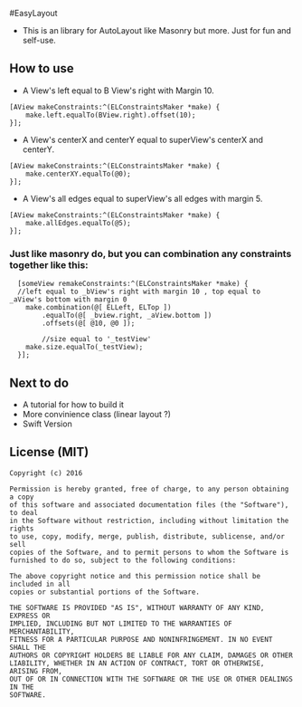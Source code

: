 #EasyLayout
* This is an library for AutoLayout like Masonry but more. Just for fun and self-use.

## How to use
* A View's left equal to B View's right with Margin 10.</br>

```
[AView makeConstraints:^(ELConstraintsMaker *make) {
    make.left.equalTo(BView.right).offset(10);
}];

```

* A View's centerX and centerY equal to superView's centerX and  centerY.</br>

```
[AView makeConstraints:^(ELConstraintsMaker *make) {
    make.centerXY.equalTo(@0);
}];

```
* A View's all edges equal to superView's all edges with margin 5.</br>

```
[AView makeConstraints:^(ELConstraintsMaker *make) {
    make.allEdges.equalTo(@5);
}];
```

### Just like masonry do, but you can combination any constraints together like this:

```
  [someView remakeConstraints:^(ELConstraintsMaker *make) {
  //left equal to _bView's right with margin 10 , top equal to 	_aView's bottom with margin 0
    make.combination(@[ ELLeft, ELTop ])
        .equalTo(@[ _bview.right, _aView.bottom ])
        .offsets(@[ @10, @0 ]);
        
    	//size equal to '_testView'
    make.size.equalTo(_testView);
  }];

```

## Next to do
* A tutorial for how to build it
* More convinience class (linear layout ?)
* Swift Version

## License (MIT)
```
Copyright (c) 2016 

Permission is hereby granted, free of charge, to any person obtaining a copy
of this software and associated documentation files (the "Software"), to deal
in the Software without restriction, including without limitation the rights
to use, copy, modify, merge, publish, distribute, sublicense, and/or sell
copies of the Software, and to permit persons to whom the Software is
furnished to do so, subject to the following conditions:

The above copyright notice and this permission notice shall be included in all
copies or substantial portions of the Software.

THE SOFTWARE IS PROVIDED "AS IS", WITHOUT WARRANTY OF ANY KIND, EXPRESS OR
IMPLIED, INCLUDING BUT NOT LIMITED TO THE WARRANTIES OF MERCHANTABILITY,
FITNESS FOR A PARTICULAR PURPOSE AND NONINFRINGEMENT. IN NO EVENT SHALL THE
AUTHORS OR COPYRIGHT HOLDERS BE LIABLE FOR ANY CLAIM, DAMAGES OR OTHER
LIABILITY, WHETHER IN AN ACTION OF CONTRACT, TORT OR OTHERWISE, ARISING FROM,
OUT OF OR IN CONNECTION WITH THE SOFTWARE OR THE USE OR OTHER DEALINGS IN THE
SOFTWARE.
```